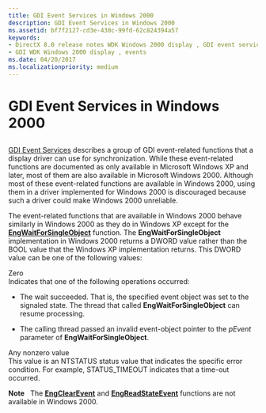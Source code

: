 ```yaml
---
title: GDI Event Services in Windows 2000
description: GDI Event Services in Windows 2000
ms.assetid: bf7f2127-cd3e-430c-99fd-62c824394a57
keywords:
- DirectX 8.0 release notes WDK Windows 2000 display , GDI event services
- GDI WDK Windows 2000 display , events
ms.date: 04/20/2017
ms.localizationpriority: medium
---
```


# GDI Event Services in Windows 2000


## <span id="ddk_gdi_event_services_in_windows_2000_gg"></span><span id="DDK_GDI_EVENT_SERVICES_IN_WINDOWS_2000_GG"></span>


[GDI Event Services](gdi-event-services.md) describes a group of GDI event-related functions that a display driver can use for synchronization. While these event-related functions are documented as only available in Microsoft Windows XP and later, most of them are also available in Microsoft Windows 2000. Although most of these event-related functions are available in Windows 2000, using them in a driver implemented for Windows 2000 is discouraged because such a driver could make Windows 2000 unreliable.

The event-related functions that are available in Windows 2000 behave similarly in Windows 2000 as they do in Windows XP except for the [**EngWaitForSingleObject**](https://docs.microsoft.com/windows/desktop/api/winddi/nf-winddi-engwaitforsingleobject) function. The **EngWaitForSingleObject** implementation in Windows 2000 returns a DWORD value rather than the BOOL value that the Windows XP implementation returns. This DWORD value can be one of the following values:

<span id="Zero"></span><span id="zero"></span><span id="ZERO"></span>Zero  
Indicates that one of the following operations occurred:

-   The wait succeeded. That is, the specified event object was set to the signaled state. The thread that called **EngWaitForSingleObject** can resume processing.

-   The calling thread passed an invalid event-object pointer to the *pEvent* parameter of **EngWaitForSingleObject**.

<span id="Any_nonzero_value"></span><span id="any_nonzero_value"></span><span id="ANY_NONZERO_VALUE"></span>Any nonzero value  
This value is an NTSTATUS status value that indicates the specific error condition. For example, STATUS\_TIMEOUT indicates that a time-out occurred.

**Note**   The [**EngClearEvent**](https://docs.microsoft.com/windows/desktop/api/winddi/nf-winddi-engclearevent) and [**EngReadStateEvent**](https://docs.microsoft.com/windows/desktop/api/winddi/nf-winddi-engreadstateevent) functions are not available in Windows 2000.

 

 

 





